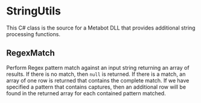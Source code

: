 # StringUtils
This C# class is the source for a Metabot DLL that provides additional string processing functions.

## RegexMatch
Perform Regex pattern match against an input string returning an array of results.  If there is no match, then `null` is returned.  If there is a match, an array of one row is returned that contains the complete match.  If we have specified a pattern that contains captures, then an additional row will be found in the returned array for each contained pattern matched.